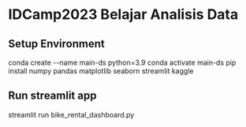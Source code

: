 # IDCamp2023 Belajar Analisis Data

## Setup Environment
conda create --name main-ds python=3.9
conda activate main-ds
pip install numpy pandas matplotlib seaborn streamlit kaggle

## Run streamlit app
streamlit run bike_rental_dashboard.py
